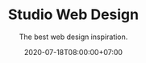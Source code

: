 ---
title    : Studio Web Design
subtitle : The best web design inspiration.
desc     : A showcase of the best studio web design inspiration.
date     : 2020-07-18T08:00:00+07:00
---